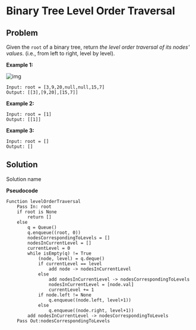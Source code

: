 # Binary Tree Level Order Traversal

## Problem

Given the `root` of a binary tree, return *the level order traversal of its nodes' values*. (i.e., from left to right, level by level).

 

**Example 1:**

![img](https://assets.leetcode.com/uploads/2021/02/19/tree1.jpg)

```
Input: root = [3,9,20,null,null,15,7]
Output: [[3],[9,20],[15,7]]
```

**Example 2:**

```
Input: root = [1]
Output: [[1]]
```

**Example 3:**

```
Input: root = []
Output: []
```

## Solution 

Solution name

**Pseudocode**

```pseudocode
Function levelOrderTraversal
	Pass In: root
	if root is None
		return []
	else
		q = Queue()
		q.enqueue((root, 0))
		nodesCorrespondingToLevels = []
		nodesInCurrentLevel = []
		currentLevel = 0
		while isEmpty(q) != True
			(node, level) = q.deque()
            if currentLevel == level
            	add node -> nodesInCurrentLevel
            else
            	add nodesInCurrentLevel -> nodesCorrespondingToLevels
            	nodesInCurrentLevel = [node.val]
            	currentLevel += 1
            if node.left != None
            	q.enqueue((node.left, level+1))
            else
	            q.enqueue((node.right, level+1))
        add nodesInCurrentLevel -> nodesCorrespondingToLevels
	Pass Out:nodesCorrespondingToLevels
```

